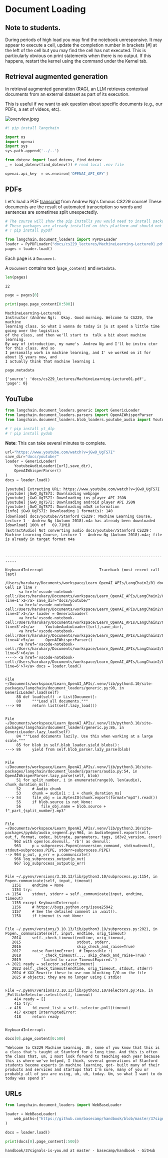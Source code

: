 ﻿# Document Loading

## Note to students.
During periods of high load you may find the notebook unresponsive. It may appear to execute a cell, update the completion number in brackets [#] at the left of the cell but you may find the cell has not executed. This is particularly obvious on print statements when there is no output. If this happens, restart the kernel using the command under the Kernel tab.

## Retrieval augmented generation
 
In retrieval augmented generation (RAG), an LLM retrieves contextual documents from an external dataset as part of its execution. 

This is useful if we want to ask question about specific documents (e.g., our PDFs, a set of videos, etc). 

![overview.jpeg](overview.jpeg)


```python
#! pip install langchain
```


```python
import os
import openai
import sys
sys.path.append('../..')

from dotenv import load_dotenv, find_dotenv
_ = load_dotenv(find_dotenv()) # read local .env file

openai.api_key  = os.environ['OPENAI_API_KEY']
```

## PDFs

Let's load a PDF [transcript](https://see.stanford.edu/materials/aimlcs229/transcripts/MachineLearning-Lecture01.pdf) from Andrew Ng's famous CS229 course! These documents are the result of automated transcription so words and sentences are sometimes split unexpectedly.


```python
# The course will show the pip installs you would need to install packages on your own machine.
# These packages are already installed on this platform and should not be run again.
# ! pip install pypdf 
```


```python
from langchain.document_loaders import PyPDFLoader
loader = PyPDFLoader("docs/cs229_lectures/MachineLearning-Lecture01.pdf")
pages = loader.load()
```

Each page is a `Document`.

A `Document` contains text (`page_content`) and `metadata`.


```python
len(pages)
```




    22




```python
page = pages[0]
```


```python
print(page.page_content[0:500])
```

    MachineLearning-Lecture01  
    Instructor (Andrew Ng):  Okay. Good morning. Welcome to CS229, the machine 
    learning class. So what I wanna do today is ju st spend a little time going over the logistics 
    of the class, and then we'll start to  talk a bit about machine learning.  
    By way of introduction, my name's  Andrew Ng and I'll be instru ctor for this class. And so 
    I personally work in machine learning, and I' ve worked on it for about 15 years now, and 
    I actually think that machine learning i



```python
page.metadata
```




    {'source': 'docs/cs229_lectures/MachineLearning-Lecture01.pdf', 'page': 0}



## YouTube


```python
from langchain.document_loaders.generic import GenericLoader
from langchain.document_loaders.parsers import OpenAIWhisperParser
from langchain.document_loaders.blob_loaders.youtube_audio import YoutubeAudioLoader
```


```python
# ! pip install yt_dlp
# ! pip install pydub
```

**Note**: This can take several minutes to complete.


```python
url="https://www.youtube.com/watch?v=jGwO_UgTS7I"
save_dir="docs/youtube/"
loader = GenericLoader(
    YoutubeAudioLoader([url],save_dir),
    OpenAIWhisperParser()
)
docs = loader.load()
```

    [youtube] Extracting URL: https://www.youtube.com/watch?v=jGwO_UgTS7I
    [youtube] jGwO_UgTS7I: Downloading webpage
    [youtube] jGwO_UgTS7I: Downloading ios player API JSON
    [youtube] jGwO_UgTS7I: Downloading android player API JSON
    [youtube] jGwO_UgTS7I: Downloading m3u8 information
    [info] jGwO_UgTS7I: Downloading 1 format(s): 140
    [download] docs/youtube//Stanford CS229： Machine Learning Course, Lecture 1 - Andrew Ng (Autumn 2018).m4a has already been downloaded
    [download] 100% of   69.71MiB
    [ExtractAudio] Not converting audio docs/youtube//Stanford CS229： Machine Learning Course, Lecture 1 - Andrew Ng (Autumn 2018).m4a; file is already in target format m4a



    ---------------------------------------------------------------------------

    KeyboardInterrupt                         Traceback (most recent call last)

    /Users/harukary/Documents/workspace/Learn_OpenAI_APIs/LangChain2/01_document_loading.ipynb Cell 19 line 7
          <a href='vscode-notebook-cell:/Users/harukary/Documents/workspace/Learn_OpenAI_APIs/LangChain2/01_document_loading.ipynb#X24sZmlsZQ%3D%3D?line=1'>2</a> save_dir="docs/youtube/"
          <a href='vscode-notebook-cell:/Users/harukary/Documents/workspace/Learn_OpenAI_APIs/LangChain2/01_document_loading.ipynb#X24sZmlsZQ%3D%3D?line=2'>3</a> loader = GenericLoader(
          <a href='vscode-notebook-cell:/Users/harukary/Documents/workspace/Learn_OpenAI_APIs/LangChain2/01_document_loading.ipynb#X24sZmlsZQ%3D%3D?line=3'>4</a>     YoutubeAudioLoader([url],save_dir),
          <a href='vscode-notebook-cell:/Users/harukary/Documents/workspace/Learn_OpenAI_APIs/LangChain2/01_document_loading.ipynb#X24sZmlsZQ%3D%3D?line=4'>5</a>     OpenAIWhisperParser()
          <a href='vscode-notebook-cell:/Users/harukary/Documents/workspace/Learn_OpenAI_APIs/LangChain2/01_document_loading.ipynb#X24sZmlsZQ%3D%3D?line=5'>6</a> )
    ----> <a href='vscode-notebook-cell:/Users/harukary/Documents/workspace/Learn_OpenAI_APIs/LangChain2/01_document_loading.ipynb#X24sZmlsZQ%3D%3D?line=6'>7</a> docs = loader.load()


    File ~/Documents/workspace/Learn_OpenAI_APIs/.venv/lib/python3.10/site-packages/langchain/document_loaders/generic.py:90, in GenericLoader.load(self)
         88 def load(self) -> List[Document]:
         89     """Load all documents."""
    ---> 90     return list(self.lazy_load())


    File ~/Documents/workspace/Learn_OpenAI_APIs/.venv/lib/python3.10/site-packages/langchain/document_loaders/generic.py:86, in GenericLoader.lazy_load(self)
         84 """Load documents lazily. Use this when working at a large scale."""
         85 for blob in self.blob_loader.yield_blobs():
    ---> 86     yield from self.blob_parser.lazy_parse(blob)


    File ~/Documents/workspace/Learn_OpenAI_APIs/.venv/lib/python3.10/site-packages/langchain/document_loaders/parsers/audio.py:54, in OpenAIWhisperParser.lazy_parse(self, blob)
         51 for split_number, i in enumerate(range(0, len(audio), chunk_duration_ms)):
         52     # Audio chunk
         53     chunk = audio[i : i + chunk_duration_ms]
    ---> 54     file_obj = io.BytesIO(chunk.export(format="mp3").read())
         55     if blob.source is not None:
         56         file_obj.name = blob.source + f"_part_{split_number}.mp3"


    File ~/Documents/workspace/Learn_OpenAI_APIs/.venv/lib/python3.10/site-packages/pydub/audio_segment.py:964, in AudioSegment.export(self, out_f, format, codec, bitrate, parameters, tags, id3v2_version, cover)
        962 with open(os.devnull, 'rb') as devnull:
        963     p = subprocess.Popen(conversion_command, stdin=devnull, stdout=subprocess.PIPE, stderr=subprocess.PIPE)
    --> 964 p_out, p_err = p.communicate()
        966 log_subprocess_output(p_out)
        967 log_subprocess_output(p_err)


    File ~/.pyenv/versions/3.10.13/lib/python3.10/subprocess.py:1154, in Popen.communicate(self, input, timeout)
       1151     endtime = None
       1153 try:
    -> 1154     stdout, stderr = self._communicate(input, endtime, timeout)
       1155 except KeyboardInterrupt:
       1156     # https://bugs.python.org/issue25942
       1157     # See the detailed comment in .wait().
       1158     if timeout is not None:


    File ~/.pyenv/versions/3.10.13/lib/python3.10/subprocess.py:2021, in Popen._communicate(self, input, endtime, orig_timeout)
       2014     self._check_timeout(endtime, orig_timeout,
       2015                         stdout, stderr,
       2016                         skip_check_and_raise=True)
       2017     raise RuntimeError(  # Impossible :)
       2018         '_check_timeout(..., skip_check_and_raise=True) '
       2019         'failed to raise TimeoutExpired.')
    -> 2021 ready = selector.select(timeout)
       2022 self._check_timeout(endtime, orig_timeout, stdout, stderr)
       2024 # XXX Rewrite these to use non-blocking I/O on the file
       2025 # objects; they are no longer using C stdio!


    File ~/.pyenv/versions/3.10.13/lib/python3.10/selectors.py:416, in _PollLikeSelector.select(self, timeout)
        414 ready = []
        415 try:
    --> 416     fd_event_list = self._selector.poll(timeout)
        417 except InterruptedError:
        418     return ready


    KeyboardInterrupt: 



```python
docs[0].page_content[0:500]
```




    "Welcome to CS229 Machine Learning. Uh, some of you know that this is a class that's taught at Stanford for a long time. And this is often the class that, um, I most look forward to teaching each year because this is where we've helped, I think, several generations of Stanford students become experts in machine learning, got- built many of their products and services and startups that I'm sure, many of you or probably all of you are using, uh, uh, today. Um, so what I want to do today was spend s"



## URLs


```python
from langchain.document_loaders import WebBaseLoader

loader = WebBaseLoader(
    web_paths=["https://github.com/basecamp/handbook/blob/master/37signals-is-you.md"]
)

```


```python
docs = loader.load()
```


```python
print(docs[0].page_content[:500])
```

    
    
    
    
    
    
    
    
    
    
    
    
    
    
    
    
    
    
    
    
    
    
    
    
    
    
    
    
    
    
    
    
    
    
    
    
    
    
    
    
    
    
    
    
    
    
    
    
    
    
    
    
    
    
    
    
    
    
    
    
    
    
    
    
    
    
    
    
    
    
    
    
    
    
    handbook/37signals-is-you.md at master · basecamp/handbook · GitHub
    
    
    
    
    
    
    
    
    
    
    
    
    
    
    
    
    
    
    
    
    
    
    
    
    
    
    
    
    
    
    
    
    
    
    
    
    
    
    
    
    
    
    
    
    
    
    
    
    Skip to content
    
    
    
    
    
    
    
    Toggle navigation
    
    
    
    
    
    
    
    
    
    
                Sign up
              
    
    
     
    
    
    
    
    
    
    
    
    
    
    
    
    
            Product
            
    
    
    
    
    
    
    
    
    
    
    
    
    Actions
            Automate any workflow
          
    
    
    
    
    
    
    
    Packages
            Host and manage packages
          
    
    
    
    
    
    
    
    Security
            Find and fix vulnerabilities
          
    
    
    
    
    
    
    
    Codesp


## Notion

Follow steps [here](https://python.langchain.com/docs/modules/data_connection/document_loaders/integrations/notion) for an example Notion site such as [this one](https://yolospace.notion.site/Blendle-s-Employee-Handbook-e31bff7da17346ee99f531087d8b133f):

* Duplicate the page into your own Notion space and export as `Markdown / CSV`.
* Unzip it and save it as a folder that contains the markdown file for the Notion page.
 

![image.png](img/image.png)


```python
from langchain.document_loaders import NotionDirectoryLoader
loader = NotionDirectoryLoader("docs/Notion_DB")
docs = loader.load()
```


```python
print(docs[0].page_content[0:200])
```

    # Blendle's Employee Handbook
    
    This is a living document with everything we've learned working with people while running a startup. And, of course, we continue to learn. Therefore it's a document that



```python
docs[0].metadata
```




    {'source': "docs/Notion_DB/Blendle's Employee Handbook e367aa77e225482c849111687e114a56.md"}


